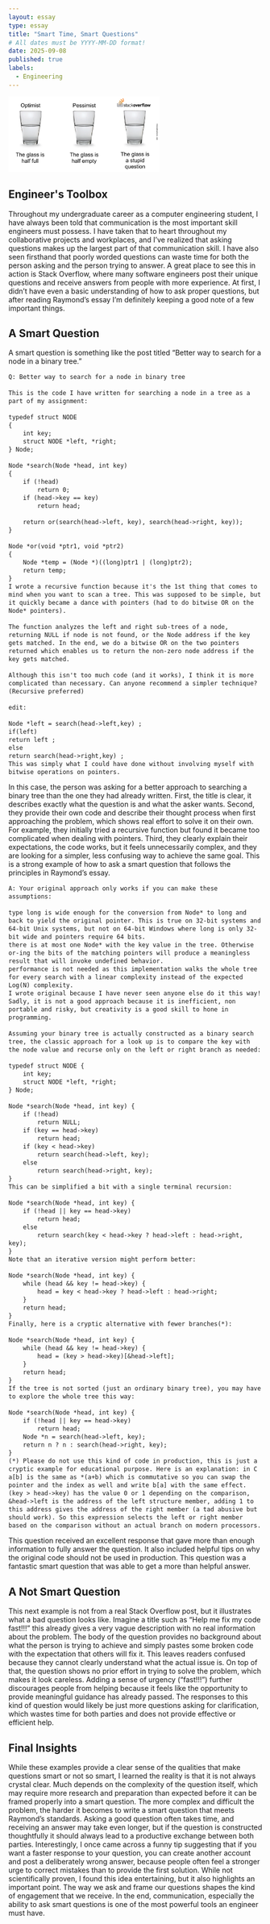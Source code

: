 ```yaml
---
layout: essay
type: essay
title: "Smart Time, Smart Questions"
# All dates must be YYYY-MM-DD format!
date: 2025-09-08
published: true
labels:
  - Engineering
---
```


<img width="300px" class="rounded float-start pe-4" src="../img/question/question.png">

## Engineer's Toolbox
Throughout my undergraduate career as a computer engineering student, I have always been told that communication is the most important skill engineers must possess. I have taken that to heart throughout my collaborative projects and workplaces, and I’ve realized that asking questions makes up the largest part of that communication skill. I have also seen firsthand that poorly worded questions can waste time for both the person asking and the person trying to answer. A great place to see this in action is Stack Overflow, where many software engineers post their unique questions and receive answers from people with more experience. At first, I didn’t have even a basic understanding of how to ask proper questions, but after reading Raymond’s essay I’m definitely keeping a good note of a few important things.

## A Smart Question
A smart question is something like the post titled “Better way to search for a node in a binary tree.” 
```
Q: Better way to search for a node in binary tree

This is the code I have written for searching a node in a tree as a part of my assignment:

typedef struct NODE
{
    int key; 
    struct NODE *left, *right; 
} Node;

Node *search(Node *head, int key)
{
    if (!head)
        return 0; 
    if (head->key == key)
        return head; 
    
    return or(search(head->left, key), search(head->right, key)); 
}

Node *or(void *ptr1, void *ptr2)
{
    Node *temp = (Node *)((long)ptr1 | (long)ptr2);
    return temp;
}
I wrote a recursive function because it's the 1st thing that comes to mind when you want to scan a tree. This was supposed to be simple, but it quickly became a dance with pointers (had to do bitwise OR on the Node* pointers).

The function analyzes the left and right sub-trees of a node, returning NULL if node is not found, or the Node address if the key gets matched. In the end, we do a bitwise OR on the two pointers returned which enables us to return the non-zero node address if the key gets matched.

Although this isn't too much code (and it works), I think it is more complicated than necessary. Can anyone recommend a simpler technique? (Recursive preferred)

edit:

Node *left = search(head->left,key) ;
if(left)
return left ; 
else 
return search(head->right,key) ;
This was simply what I could have done without involving myself with bitwise operations on pointers.
```
In this case, the person was asking for a better approach to searching a binary tree than the one they had already written. First, the title is clear, it describes exactly what the question is and what the asker wants. Second, they provide their own code and describe their thought process when first approaching the problem, which shows real effort to solve it on their own. For example, they initially tried a recursive function but found it became too complicated when dealing with pointers. Third, they clearly explain their expectations, the code works, but it feels unnecessarily complex, and they are looking for a simpler, less confusing way to achieve the same goal. This is a strong example of how to ask a smart question that follows the principles in Raymond’s essay.
```
A: Your original approach only works if you can make these assumptions:

type long is wide enough for the conversion from Node* to long and back to yield the original pointer. This is true on 32-bit systems and 64-bit Unix systems, but not on 64-bit Windows where long is only 32-bit wide and pointers require 64 bits.
there is at most one Node* with the key value in the tree. Otherwise or-ing the bits of the matching pointers will produce a meaningless result that will invoke undefined behavior.
performance is not needed as this implementation walks the whole tree for every search with a linear complexity instead of the expected Log(N) complexity.
I wrote original because I have never seen anyone else do it this way! Sadly, it is not a good approach because it is inefficient, non portable and risky, but creativity is a good skill to hone in programming.

Assuming your binary tree is actually constructed as a binary search tree, the classic approach for a look up is to compare the key with the node value and recurse only on the left or right branch as needed:

typedef struct NODE {
    int key; 
    struct NODE *left, *right; 
} Node;

Node *search(Node *head, int key) {
    if (!head)
        return NULL; 
    if (key == head->key)
        return head; 
    if (key < head->key)
        return search(head->left, key);
    else
        return search(head->right, key);
}
This can be simplified a bit with a single terminal recursion:

Node *search(Node *head, int key) {
    if (!head || key == head->key)
        return head;
    else 
        return search(key < head->key ? head->left : head->right, key);
}
Note that an iterative version might perform better:

Node *search(Node *head, int key) {
    while (head && key != head->key) {
        head = key < head->key ? head->left : head->right;
    }
    return head; 
}
Finally, here is a cryptic alternative with fewer branches(*):

Node *search(Node *head, int key) {
    while (head && key != head->key) {
        head = (key > head->key)[&head->left];
    }
    return head; 
}
If the tree is not sorted (just an ordinary binary tree), you may have to explore the whole tree this way:

Node *search(Node *head, int key) {
    if (!head || key == head->key)
        return head; 
    Node *n = search(head->left, key);
    return n ? n : search(head->right, key);
}
(*) Please do not use this kind of code in production, this is just a cryptic example for educational purpose. Here is an explanation: in C a[b] is the same as *(a+b) which is commutative so you can swap the pointer and the index as well and write b[a] with the same effect. (key > head->key) has the value 0 or 1 depending on the comparison, &head->left is the address of the left structure member, adding 1 to this address gives the address of the right member (a tad abusive but should work). So this expression selects the left or right member based on the comparison without an actual branch on modern processors.
```
This question received an excellent response that gave more than enough information to fully answer the question. It also included helpful tips on why the original code should not be used in production. This question was a fantastic smart question that was able to get a more than helpful answer.

## A Not Smart Question

This next example is not from a real Stack Overflow post, but it illustrates what a bad question looks like. Imagine a title such as “Help me fix my code fast!!!” this already gives a very vague description with no real information about the problem. The body of the question provides no background about what the person is trying to achieve and simply pastes some broken code with the expectation that others will fix it. This leaves readers confused because they cannot clearly understand what the actual issue is. On top of that, the question shows no prior effort in trying to solve the problem, which makes it look careless. Adding a sense of urgency (“fast!!!”) further discourages people from helping because it feels like the opportunity to provide meaningful guidance has already passed. The responses to this kind of question would likely be just more questions asking for clarification, which wastes time for both parties and does not provide effective or efficient help.

## Final Insights
While these examples provide a clear sense of the qualities that make questions smart or not so smart, I learned the reality is that it is not always crystal clear. Much depends on the complexity of the question itself, which may require more research and preparation than expected before it can be framed properly into a smart question. The more complex and difficult the problem, the harder it becomes to write a smart question that meets Raymond’s standards. Asking a good question often takes time, and receiving an answer may take even longer, but if the question is constructed thoughtfully it should always lead to a productive exchange between both parties.
Interestingly, I once came across a funny tip suggesting that if you want a faster response to your question, you can create another account and post a deliberately wrong answer, because people often feel a stronger urge to correct mistakes than to provide the first solution. While not scientifically proven, I found this idea entertaining, but it also highlights an important point. The way we ask and frame our questions shapes the kind of engagement that we receive. In the end, communication, especially the ability to ask smart questions is one of the most powerful tools an engineer must have.

